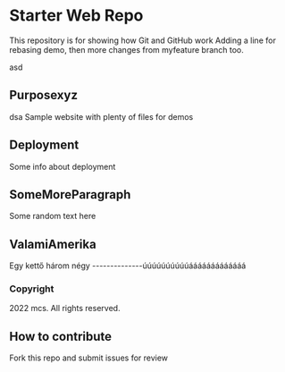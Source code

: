 # Starter Web Repo

This repository is for showing how Git and GitHub work
Adding a line for rebasing demo, then more changes from myfeature branch too.

asd

## Purposexyz

dsa
Sample website with plenty of files for demos

## Deployment

Some info about deployment

## SomeMoreParagraph

Some random text here

## ValamiAmerika

Egy kettő három négy --------------úúúúúúúúúúááááááááááááá

### Copyright

2022 mcs. All rights reserved.


## How to contribute

Fork this repo and submit issues for review

